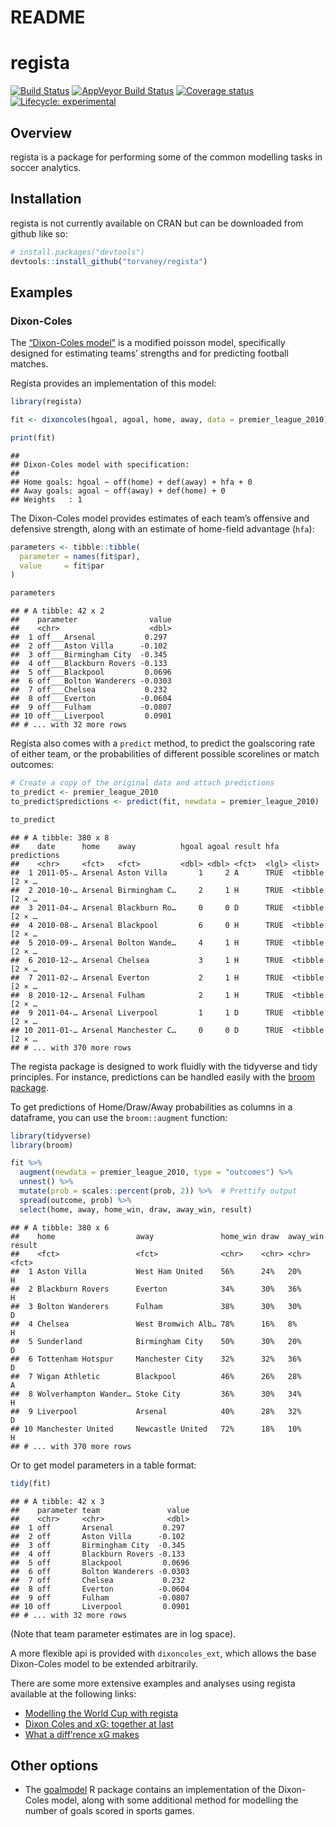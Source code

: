 README
================

<!-- README.md is generated from README.Rmd. Please edit that file -->

# regista

[![Build
Status](https://travis-ci.org/Torvaney/regista.svg?branch=master)](https://travis-ci.org/Torvaney/regista)
[![AppVeyor Build
Status](https://ci.appveyor.com/api/projects/status/github/Torvaney/regista?branch=master&svg=true)](https://ci.appveyor.com/project/Torvaney/regista)
[![Coverage
status](https://codecov.io/gh/Torvaney/regista/branch/master/graph/badge.svg)](https://codecov.io/github/Torvaney/regista?branch=master)
[![Lifecycle:
experimental](https://img.shields.io/badge/lifecycle-experimental-orange.svg)](https://www.tidyverse.org/lifecycle/#experimental)

## Overview

regista is a package for performing some of the common modelling tasks
in soccer analytics.

## Installation

regista is not currently available on CRAN but can be downloaded from
github like so:

``` r
# install.packages("devtools")
devtools::install_github("torvaney/regista")
```

## Examples

### Dixon-Coles

The [“Dixon-Coles
model”](http://web.math.ku.dk/~rolf/teaching/thesis/DixonColes.pdf) is
a modified poisson model, specifically designed for estimating teams’
strengths and for predicting football matches.

Regista provides an implementation of this model:

``` r
library(regista)

fit <- dixoncoles(hgoal, agoal, home, away, data = premier_league_2010)

print(fit)
```

    ## 
    ## Dixon-Coles model with specification:
    ## 
    ## Home goals: hgoal ~ off(home) + def(away) + hfa + 0
    ## Away goals: agoal ~ off(away) + def(home) + 0
    ## Weights   : 1

The Dixon-Coles model provides estimates of each team’s offensive and
defensive strength, along with an estimate of home-field advantage
(`hfa`):

``` r
parameters <- tibble::tibble(
  parameter = names(fit$par),
  value     = fit$par
)

parameters
```

    ## # A tibble: 42 x 2
    ##    parameter                value
    ##    <chr>                    <dbl>
    ##  1 off___Arsenal           0.297 
    ##  2 off___Aston Villa      -0.102 
    ##  3 off___Birmingham City  -0.345 
    ##  4 off___Blackburn Rovers -0.133 
    ##  5 off___Blackpool         0.0696
    ##  6 off___Bolton Wanderers -0.0303
    ##  7 off___Chelsea           0.232 
    ##  8 off___Everton          -0.0604
    ##  9 off___Fulham           -0.0807
    ## 10 off___Liverpool         0.0901
    ## # ... with 32 more rows

Regista also comes with a `predict` method, to predict the goalscoring
rate of either team, or the probabilities of different possible
scorelines or match outcomes:

``` r
# Create a copy of the original data and attach predictions
to_predict <- premier_league_2010
to_predict$predictions <- predict(fit, newdata = premier_league_2010)

to_predict
```

    ## # A tibble: 380 x 8
    ##    date      home    away          hgoal agoal result hfa   predictions   
    ##    <chr>     <fct>   <fct>         <dbl> <dbl> <fct>  <lgl> <list>        
    ##  1 2011-05-… Arsenal Aston Villa       1     2 A      TRUE  <tibble [2 × …
    ##  2 2010-10-… Arsenal Birmingham C…     2     1 H      TRUE  <tibble [2 × …
    ##  3 2011-04-… Arsenal Blackburn Ro…     0     0 D      TRUE  <tibble [2 × …
    ##  4 2010-08-… Arsenal Blackpool         6     0 H      TRUE  <tibble [2 × …
    ##  5 2010-09-… Arsenal Bolton Wande…     4     1 H      TRUE  <tibble [2 × …
    ##  6 2010-12-… Arsenal Chelsea           3     1 H      TRUE  <tibble [2 × …
    ##  7 2011-02-… Arsenal Everton           2     1 H      TRUE  <tibble [2 × …
    ##  8 2010-12-… Arsenal Fulham            2     1 H      TRUE  <tibble [2 × …
    ##  9 2011-04-… Arsenal Liverpool         1     1 D      TRUE  <tibble [2 × …
    ## 10 2011-01-… Arsenal Manchester C…     0     0 D      TRUE  <tibble [2 × …
    ## # ... with 370 more rows

The regista package is designed to work fluidly with the tidyverse and
tidy principles. For instance, predictions can be handled easily with
the [broom
package](https://www.tidyverse.org/articles/2018/07/broom-0-5-0/).

To get predictions of Home/Draw/Away probabilities as columns in a
dataframe, you can use the `broom::augment` function:

``` r
library(tidyverse)
library(broom)

fit %>% 
  augment(newdata = premier_league_2010, type = "outcomes") %>% 
  unnest() %>%
  mutate(prob = scales::percent(prob, 2)) %>%  # Prettify output
  spread(outcome, prob) %>% 
  select(home, away, home_win, draw, away_win, result)
```

    ## # A tibble: 380 x 6
    ##    home                  away               home_win draw  away_win result
    ##    <fct>                 <fct>              <chr>    <chr> <chr>    <fct> 
    ##  1 Aston Villa           West Ham United    56%      24%   20%      H     
    ##  2 Blackburn Rovers      Everton            34%      30%   36%      H     
    ##  3 Bolton Wanderers      Fulham             38%      30%   30%      D     
    ##  4 Chelsea               West Bromwich Alb… 78%      16%   8%       H     
    ##  5 Sunderland            Birmingham City    50%      30%   20%      D     
    ##  6 Tottenham Hotspur     Manchester City    32%      32%   36%      D     
    ##  7 Wigan Athletic        Blackpool          46%      26%   28%      A     
    ##  8 Wolverhampton Wander… Stoke City         36%      30%   34%      H     
    ##  9 Liverpool             Arsenal            40%      28%   32%      D     
    ## 10 Manchester United     Newcastle United   72%      18%   10%      H     
    ## # ... with 370 more rows

Or to get model parameters in a table format:

``` r
tidy(fit)
```

    ## # A tibble: 42 x 3
    ##    parameter team               value
    ##    <chr>     <chr>              <dbl>
    ##  1 off       Arsenal           0.297 
    ##  2 off       Aston Villa      -0.102 
    ##  3 off       Birmingham City  -0.345 
    ##  4 off       Blackburn Rovers -0.133 
    ##  5 off       Blackpool         0.0696
    ##  6 off       Bolton Wanderers -0.0303
    ##  7 off       Chelsea           0.232 
    ##  8 off       Everton          -0.0604
    ##  9 off       Fulham           -0.0807
    ## 10 off       Liverpool         0.0901
    ## # ... with 32 more rows

(Note that team parameter estimates are in log space).

A more flexible api is provided with `dixoncoles_ext`, which allows the
base Dixon-Coles model to be extended arbitrarily.

There are some more extensive examples and analyses using regista
available at the following links:

  - [Modelling the World Cup with
    regista](http://www.statsandsnakeoil.com/2018/06/05/modelling-the-world-cup-with-regista/)
  - [Dixon Coles and xG: together at
    last](http://www.statsandsnakeoil.com/2018/06/22/dixon-coles-and-xg-together-at-last/)
  - [What a diff’rence xG
    makes](http://www.statsandsnakeoil.com/2018/07/15/what-a-diff-rence-xg-makes/)

## Other options

  - The [goalmodel](https://github.com/opisthokonta/goalmodel) R package
    contains an implementation of the Dixon-Coles model, along with some
    additional method for modelling the number of goals scored in sports
    games.
